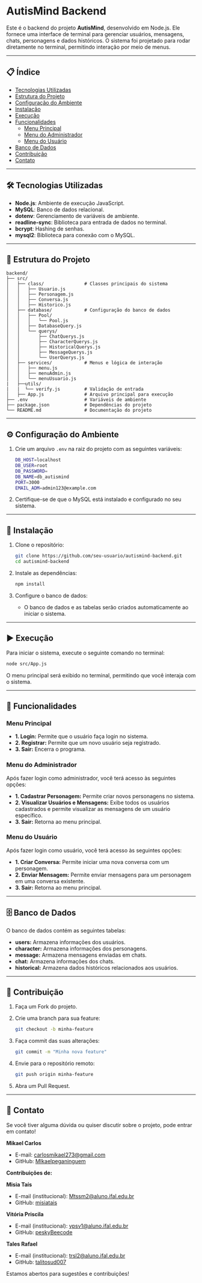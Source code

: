# AutisMind Backend

Este é o backend do projeto **AutisMind**, desenvolvido em Node.js. Ele fornece uma interface de terminal para gerenciar usuários, mensagens, chats, personagens e dados históricos. O sistema foi projetado para rodar diretamente no terminal, permitindo interação por meio de menus.

---

## 📋 Índice

- [Tecnologias Utilizadas](#tecnologias-utilizadas)
- [Estrutura do Projeto](#estrutura-do-projeto)
- [Configuração do Ambiente](#configuração-do-ambiente)
- [Instalação](#instalação)
- [Execução](#execução)
- [Funcionalidades](#funcionalidades)
  - [Menu Principal](#menu-principal)
  - [Menu do Administrador](#menu-do-administrador)
  - [Menu do Usuário](#menu-do-usuário)
- [Banco de Dados](#banco-de-dados)
- [Contribuição](#contribuição)
- [Contato](#contato)

---

## 🛠 Tecnologias Utilizadas

- **Node.js**: Ambiente de execução JavaScript.
- **MySQL**: Banco de dados relacional.
- **dotenv**: Gerenciamento de variáveis de ambiente.
- **readline-sync**: Biblioteca para entrada de dados no terminal.
- **bcrypt**: Hashing de senhas.
- **mysql2**: Biblioteca para conexão com o MySQL.

---

## 📂 Estrutura do Projeto

```plaintext
backend/
├── src/
│   ├── class/               # Classes principais do sistema
│   │   ├── Usuario.js
│   │   ├── Personagem.js
│   │   ├── Conversa.js
│   │   ├── Historico.js
│   ├── database/            # Configuração do banco de dados
│   │   ├── Pool/
│   │   │   └── Pool.js
│   │   ├── DatabaseQuery.js
│   │   └── querys/
│   │       ├── ChatQuerys.js
│   │       ├── CharacterQuerys.js
│   │       ├── HistoricalQuerys.js
│   │       ├── MessageQuerys.js
│   │       └── UserQuerys.js
│   ├── services/            # Menus e lógica de interação
│   │   ├── menu.js
│   │   ├── menuAdmin.js
│   │   └── menuUsuario.js
|   ├──utils/
|   |  └── verify.js         # Validação de entrada
│   ├── App.js               # Arquivo principal para execução
├── .env                     # Variáveis de ambiente
├── package.json             # Dependências do projeto
└── README.md                # Documentação do projeto
```

---

## ⚙️ Configuração do Ambiente

1. Crie um arquivo `.env` na raiz do projeto com as seguintes variáveis:

    ```bash
    DB_HOST=localhost
    DB_USER=root
    DB_PASSWORD=
    DB_NAME=db_autismind
    PORT=3000
    EMAIL_ADM=admin123@example.com
    ```

2. Certifique-se de que o MySQL está instalado e configurado no seu sistema.

---

## 🚀 Instalação

1. Clone o repositório:
    ```bash
    git clone https://github.com/seu-usuario/autismind-backend.git
    cd autismind-backend
    ```

2. Instale as dependências:
    ```bash
    npm install
    ```

3. Configure o banco de dados:
    - O banco de dados e as tabelas serão criados automaticamente ao iniciar o sistema.

---

## ▶️ Execução

Para iniciar o sistema, execute o seguinte comando no terminal:

```bash
node src/App.js
```

O menu principal será exibido no terminal, permitindo que você interaja com o sistema.

---

## 📖 Funcionalidades

### Menu Principal

- **1. Login:** Permite que o usuário faça login no sistema.
- **2. Registrar:** Permite que um novo usuário seja registrado.
- **3. Sair:** Encerra o programa.

### Menu do Administrador

Após fazer login como administrador, você terá acesso às seguintes opções:

- **1. Cadastrar Personagem:** Permite criar novos personagens no sistema.
- **2. Visualizar Usuários e Mensagens:** Exibe todos os usuários cadastrados e permite visualizar as mensagens de um usuário específico.
- **3. Sair:** Retorna ao menu principal.

### Menu do Usuário

Após fazer login como usuário, você terá acesso às seguintes opções:

- **1. Criar Conversa:** Permite iniciar uma nova conversa com um personagem.
- **2. Enviar Mensagem:** Permite enviar mensagens para um personagem em uma conversa existente.
- **3. Sair:** Retorna ao menu principal.

---

## 🗄 Banco de Dados

O banco de dados contém as seguintes tabelas:

- **users:** Armazena informações dos usuários.
- **character:** Armazena informações dos personagens.
- **message:** Armazena mensagens enviadas em chats.
- **chat:** Armazena informações dos chats.
- **historical:** Armazena dados históricos relacionados aos usuários.

---

## 🤝 Contribuição

1. Faça um Fork do projeto.
2. Crie uma branch para sua feature:
    ```bash
    git checkout -b minha-feature
    ```

3. Faça commit das suas alterações:
    ```bash
    git commit -m "Minha nova feature"
    ```

4. Envie para o repositório remoto:
    ```bash
    git push origin minha-feature
    ```

5. Abra um Pull Request.

---

## 📧 Contato

Se você tiver alguma dúvida ou quiser discutir sobre o projeto, pode entrar em contato!

**Mikael Carlos**
- E-mail: carlosmikael273@gmail.com
- GitHub: [MIkaelpeganinguem](https://github.com/MIkaelpeganinguem)

**Contribuições de:**

**Misia Taís**
- E-mail (institucional): Mtssm2@aluno.ifal.edu.br
- GitHub: [misiatais](https://github.com/misiatais)

**Vitória Priscila**
- E-mail (institucional): vpsv1@aluno.ifal.edu.br
- GitHub: [peskyBeecode](https://github.com/peskyBeecode)

**Tales Rafael**
- E-mail (institucional): trsl2@aluno.ifal.edu.br
- GitHub: [talitosud007](https://github.com/talitosud007)



Estamos abertos para sugestões e contribuições!